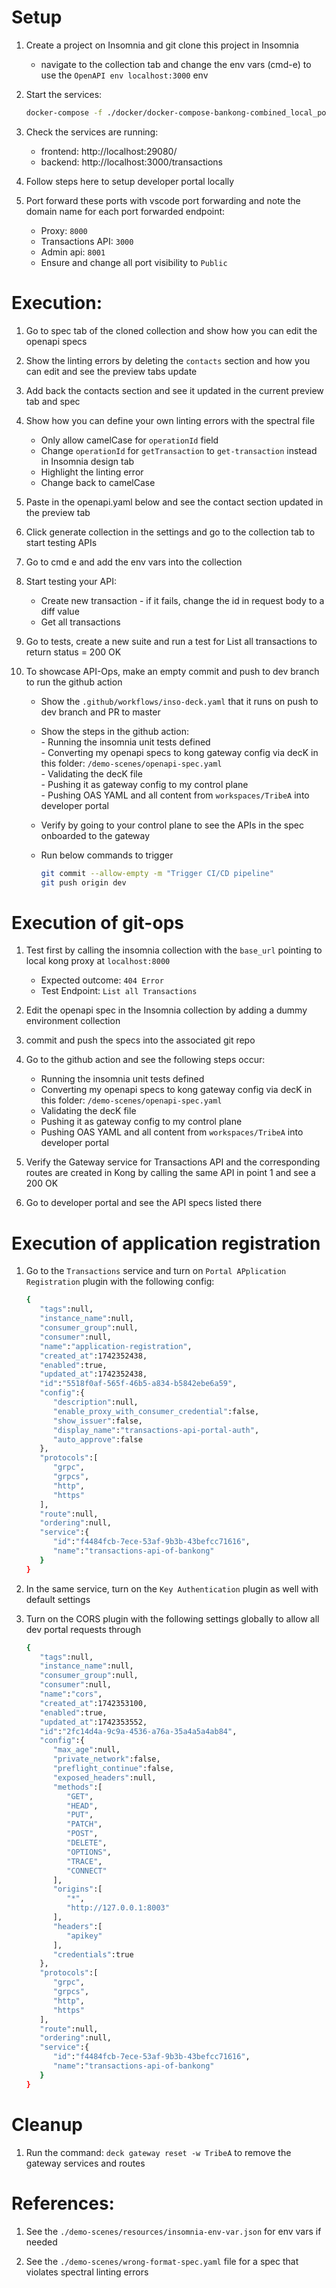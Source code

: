 # Setup
1. Create a project on Insomnia and git clone this project in Insomnia

    - navigate to the collection tab and change the env vars (cmd-e) to use the `OpenAPI env localhost:3000` env

3. Start the services:

    ```bash
    docker-compose -f ./docker/docker-compose-bankong-combined_local_portchange.yaml up -d
    ```

4. Check the services are running:
    - frontend: http://localhost:29080/
    - backend: http://localhost:3000/transactions

5. Follow steps here to setup developer portal locally

6. Port forward these ports with vscode port forwarding and note the domain name for each port forwarded endpoint:
    - Proxy: `8000`
    - Transactions API: `3000`
    - Admin api: `8001`
    - Ensure and change all port visibility to `Public`


# Execution:

1. Go to spec tab of the cloned collection and show how you can edit the openapi specs

2. Show the linting errors by deleting the `contacts` section and how you can edit and see the preview tabs update

3. Add back the contacts section and see it updated in the current preview tab and spec

4. Show how you can define your own linting errors with the spectral file
    - Only allow camelCase for `operationId` field
    - Change `operationId` for `getTransaction` to `get-transaction` instead in Insomnia design tab
    - Highlight the linting error
    - Change back to camelCase

5. Paste in the openapi.yaml below and see the contact section updated in the preview tab

6. Click generate collection in the settings and go to the collection tab to start testing APIs

7. Go to cmd e and add the env vars into the collection

8. Start testing your API:
    - Create new transaction - if it fails, change the id in request body to a diff value
    - Get all transactions

9. Go to tests, create a new suite and run a test for List all transactions to return status = 200 OK

10. To showcase API-Ops, make an empty commit and push to dev branch to run the github action
    - Show the `.github/workflows/inso-deck.yaml` that it runs on push to dev branch and PR to master
    - Show the steps in the github action: <br/>
          - Running the insomnia unit tests defined <br/>
          - Converting my openapi specs to kong gateway config via decK in this folder: `/demo-scenes/openapi-spec.yaml`<br/>
          - Validating the decK file <br/>
          - Pushing it as gateway config to my control plane <br/>
          - Pushing OAS YAML and all content from `workspaces/TribeA` into developer portal
    - Verify by going to your control plane to see the APIs in the spec onboarded to the gateway
    - Run below commands to trigger

        ```bash
        git commit --allow-empty -m "Trigger CI/CD pipeline"
        git push origin dev
        ```

# Execution of git-ops

1. Test first by calling the insomnia collection with the `base_url` pointing to local kong proxy at `localhost:8000`
    - Expected outcome: `404 Error`
    - Test Endpoint: `List all Transactions`

2. Edit the openapi spec in the Insomnia collection by adding a dummy environment collection

3. commit and push the specs into the associated git repo

4. Go to the github action and see the following steps occur:

    - Running the insomnia unit tests defined <br/>
    - Converting my openapi specs to kong gateway config via decK in this folder: `/demo-scenes/openapi-spec.yaml`<br/>
    - Validating the decK file <br/>
    - Pushing it as gateway config to my control plane <br/>
    - Pushing OAS YAML and all content from `workspaces/TribeA` into developer portal

5. Verify the Gateway service for Transactions API and the corresponding routes are created in Kong by calling the same API in point 1 and see a 200 OK

6. Go to developer portal and see the API specs listed there

# Execution of application registration

1. Go to the `Transactions` service and turn on `Portal APplication Registration` plugin with the following config:
    ```bash
    {
       "tags":null,
       "instance_name":null,
       "consumer_group":null,
       "consumer":null,
       "name":"application-registration",
       "created_at":1742352438,
       "enabled":true,
       "updated_at":1742352438,
       "id":"5518f0af-565f-46b5-a834-b5842ebe6a59",
       "config":{
          "description":null,
          "enable_proxy_with_consumer_credential":false,
          "show_issuer":false,
          "display_name":"transactions-api-portal-auth",
          "auto_approve":false
       },
       "protocols":[
          "grpc",
          "grpcs",
          "http",
          "https"
       ],
       "route":null,
       "ordering":null,
       "service":{
          "id":"f4484fcb-7ece-53af-9b3b-43befcc71616",
          "name":"transactions-api-of-bankong"
       }
    }
    ```

2. In the same service, turn on the `Key Authentication` plugin as well with default settings

3. Turn on the CORS plugin with the following settings globally to allow all dev portal requests through
      ```bash
      {
         "tags":null,
         "instance_name":null,
         "consumer_group":null,
         "consumer":null,
         "name":"cors",
         "created_at":1742353100,
         "enabled":true,
         "updated_at":1742353552,
         "id":"2fc14d4a-9c9a-4536-a76a-35a4a5a4ab84",
         "config":{
            "max_age":null,
            "private_network":false,
            "preflight_continue":false,
            "exposed_headers":null,
            "methods":[
               "GET",
               "HEAD",
               "PUT",
               "PATCH",
               "POST",
               "DELETE",
               "OPTIONS",
               "TRACE",
               "CONNECT"
            ],
            "origins":[
               "*",
               "http://127.0.0.1:8003"
            ],
            "headers":[
               "apikey"
            ],
            "credentials":true
         },
         "protocols":[
            "grpc",
            "grpcs",
            "http",
            "https"
         ],
         "route":null,
         "ordering":null,
         "service":{
            "id":"f4484fcb-7ece-53af-9b3b-43befcc71616",
            "name":"transactions-api-of-bankong"
         }
      }
      ```
# Cleanup

1. Run the command: `deck gateway reset -w TribeA` to remove the gateway services and routes

# References:

1. See the `./demo-scenes/resources/insomnia-env-var.json` for env vars if needed

2. See the `./demo-scenes/wrong-format-spec.yaml` file for a spec that violates spectral linting errors
